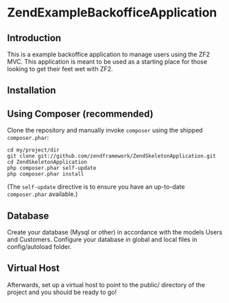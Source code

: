 ZendExampleBackofficeApplication
================================

Introduction
------------
This is a example backoffice application to manage users using the ZF2 MVC.
This application is meant to be used as a starting place for those
looking to get their feet wet with ZF2.


Installation
------------

Using Composer (recommended)
----------------------------
Clone the repository and manually invoke `composer` using the shipped
`composer.phar`:

    cd my/project/dir
    git clone git://github.com/zendframework/ZendSkeletonApplication.git
    cd ZendSkeletonApplication
    php composer.phar self-update
    php composer.phar install

(The `self-update` directive is to ensure you have an up-to-date `composer.phar`
available.)

Database
---------
Create your database (Mysql or other) in accordance with the models Users and Customers.
Configure your database in global and local files in config/autoload folder.

Virtual Host
------------
Afterwards, set up a virtual host to point to the public/ directory of the
project and you should be ready to go!
